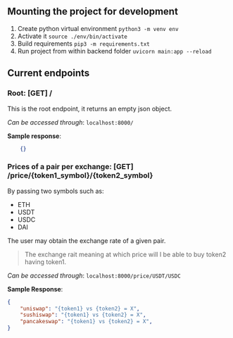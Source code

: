 ## Mounting the project for development

1. Create python virtual environment `python3 -m venv env`
2. Activate it `source ./env/bin/activate`
3. Build requirements `pip3 -m requirements.txt`
3. Run project from within backend folder `uvicorn main:app --reload`


## Current endpoints

### Root: [GET] /

This is the root endpoint, it returns an empty json object.

*Can be accessed through*: `localhost:8000/`

**Sample response**:

```json
    {}
```


### Prices of a pair per exchange: [GET] /price/{token1_symbol}/{token2_symbol}

By passing two symbols such as:

* ETH
* USDT
* USDC
* DAI

The user may obtain the exchange rate of a given pair.

> The exchange rait meaning at which price will I be able to buy token2 having token1.

*Can be accessed through*: `localhost:8000/price/USDT/USDC`

**Sample Response**:

```json
{
    "uniswap": "{token1} vs {token2} = X",
    "sushiswap": "{token1} vs {token2} = X",
    "pancakeswap": "{token1} vs {token2} = X",
}
```